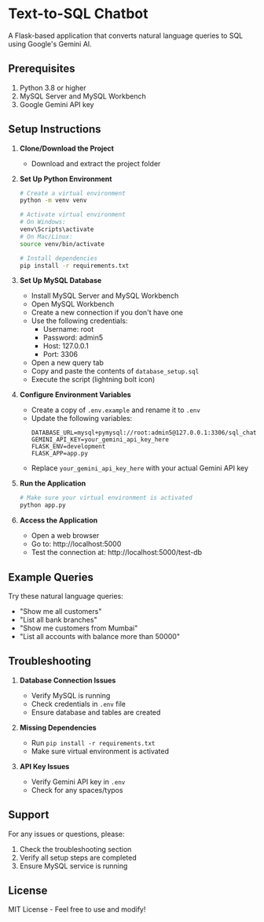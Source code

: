 # Text-to-SQL Chatbot

A Flask-based application that converts natural language queries to SQL using Google's Gemini AI.

## Prerequisites

1. Python 3.8 or higher
2. MySQL Server and MySQL Workbench
3. Google Gemini API key

## Setup Instructions

1. **Clone/Download the Project**
   - Download and extract the project folder

2. **Set Up Python Environment**
   ```bash
   # Create a virtual environment
   python -m venv venv
   
   # Activate virtual environment
   # On Windows:
   venv\Scripts\activate
   # On Mac/Linux:
   source venv/bin/activate
   
   # Install dependencies
   pip install -r requirements.txt
   ```

3. **Set Up MySQL Database**
   - Install MySQL Server and MySQL Workbench
   - Open MySQL Workbench
   - Create a new connection if you don't have one
   - Use the following credentials:
     - Username: root
     - Password: admin5
     - Host: 127.0.0.1
     - Port: 3306
   - Open a new query tab
   - Copy and paste the contents of `database_setup.sql`
   - Execute the script (lightning bolt icon)

4. **Configure Environment Variables**
   - Create a copy of `.env.example` and rename it to `.env`
   - Update the following variables:
     ```
     DATABASE_URL=mysql+pymysql://root:admin5@127.0.0.1:3306/sql_chatbot
     GEMINI_API_KEY=your_gemini_api_key_here
     FLASK_ENV=development
     FLASK_APP=app.py
     ```
   - Replace `your_gemini_api_key_here` with your actual Gemini API key

5. **Run the Application**
   ```bash
   # Make sure your virtual environment is activated
   python app.py
   ```

6. **Access the Application**
   - Open a web browser
   - Go to: http://localhost:5000
   - Test the connection at: http://localhost:5000/test-db

## Example Queries

Try these natural language queries:
- "Show me all customers"
- "List all bank branches"
- "Show me customers from Mumbai"
- "List all accounts with balance more than 50000"

## Troubleshooting

1. **Database Connection Issues**
   - Verify MySQL is running
   - Check credentials in `.env` file
   - Ensure database and tables are created

2. **Missing Dependencies**
   - Run `pip install -r requirements.txt`
   - Make sure virtual environment is activated

3. **API Key Issues**
   - Verify Gemini API key in `.env`
   - Check for any spaces/typos

## Support

For any issues or questions, please:
1. Check the troubleshooting section
2. Verify all setup steps are completed
3. Ensure MySQL service is running

## License

MIT License - Feel free to use and modify!
